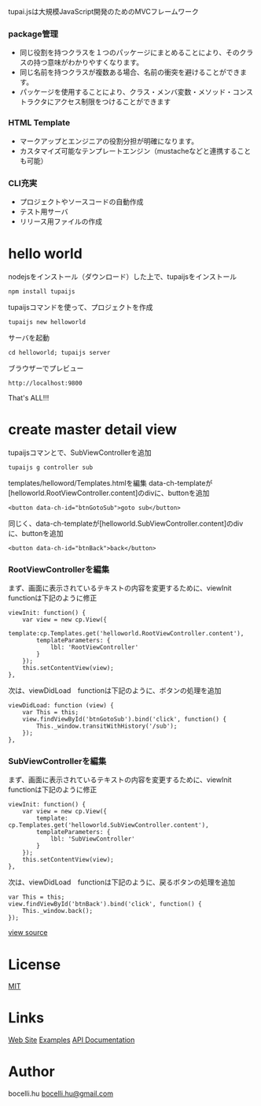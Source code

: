 tupai.jsは大規模JavaScript開発のためのMVCフレームワーク

### package管理
* 同じ役割を持つクラスを１つのパッケージにまとめることにより、そのクラスの持つ意味がわかりやすくなります。
* 同じ名前を持つクラスが複数ある場合、名前の衝突を避けることができます。
* パッケージを使用することにより、クラス・メンバ変数・メソッド・コンストラクタにアクセス制限をつけることができます

### HTML Template
* マークアップとエンジニアの役割分担が明確になります。
* カスタマイズ可能なテンプレートエンジン（mustacheなどと連携することも可能）

### CLI充実
* プロジェクトやソースコードの自動作成
* テスト用サーバ
* リリース用ファイルの作成


# hello world

nodejsをインストール（ダウンロード）した上で、tupaijsをインストール

    npm install tupaijs

tupaijsコマンドを使って、プロジェクトを作成

    tupaijs new helloworld

サーバを起動

    cd helloworld; tupaijs server

ブラウザーでプレビュー

    http://localhost:9800

That's ALL!!!


# create master detail view

tupaijsコマンとで、SubViewControllerを追加

    tupaijs g controller sub

templates/helloword/Templates.htmlを編集
data-ch-templateが[helloworld.RootViewController.content]のdivに、buttonを追加

    <button data-ch-id="btnGotoSub">goto sub</button>

同じく、data-ch-templateが[helloworld.SubViewController.content]のdivに、buttonを追加

    <button data-ch-id="btnBack">back</button>

### RootViewControllerを編集

まず、画面に表示されているテキストの内容を変更するために、viewInit　functionは下記のように修正

    viewInit: function() {
        var view = new cp.View({
           template:cp.Templates.get('helloworld.RootViewController.content'),
            templateParameters: {
                lbl: 'RootViewController'
            }
        });
        this.setContentView(view);
    },

次は、viewDidLoad　functionは下記のように、ボタンの処理を追加

    viewDidLoad: function (view) {
        var This = this;
        view.findViewById('btnGotoSub').bind('click', function() {
            This._window.transitWithHistory('/sub');
        });
    },


### SubViewControllerを編集

まず、画面に表示されているテキストの内容を変更するために、viewInit　functionは下記のように修正

    viewInit: function() {
        var view = new cp.View({
            template: cp.Templates.get('helloworld.SubViewController.content'),
            templateParameters: {
                lbl: 'SubViewController'
            }
        });
        this.setContentView(view);
    },

次は、viewDidLoad　functionは下記のように、戻るボタンの処理を追加

    var This = this;
    view.findViewById('btnBack').bind('click', function() {
        This._window.back();
    });

[view source](examples/helloworld)

License
=========
[MIT](LICENSE)

Links
=========
[Web Site](http://tupaijs.com/)
[Examples](http://tupaijs.com/examples.html)
[API Documentation](http://tupaijs.com/docs/)

Author
=========

bocelli.hu <bocelli.hu@gmail.com>

